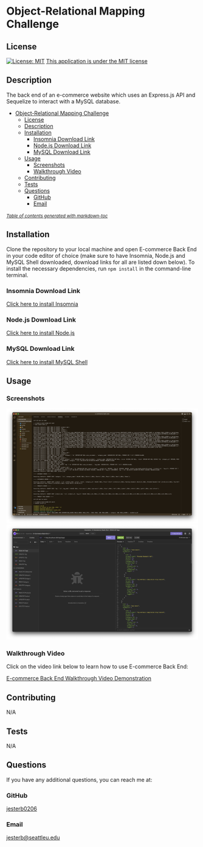# Object-Relational Mapping Challenge

## License

[![License: MIT](https://img.shields.io/badge/License-MIT-yellow.svg)](https://opensource.org/licenses/MIT)
[This application is under the MIT license](https://opensource.org/licenses/MIT)

## Description

The back end of an e-commerce website which uses an Express.js API and Sequelize to interact with a MySQL database.

- [Object-Relational Mapping Challenge](#object-relational-mapping-challenge)
  - [License](#license)
  - [Description](#description)
  - [Installation](#installation)
    - [Insomnia Download Link](#insomnia-download-link)
    - [Node.js Download Link](#nodejs-download-link)
    - [MySQL Download Link](#mysql-download-link)
  - [Usage](#usage)
    - [Screenshots](#screenshots)
    - [Walkthrough Video](#walkthrough-video)
  - [Contributing](#contributing)
  - [Tests](#tests)
  - [Questions](#questions)
    - [GitHub](#github)
    - [Email](#email)

<small><i><a href='http://ecotrust-canada.github.io/markdown-toc/'>Table of contents generated with markdown-toc</a></i></small>

## Installation

Clone the repository to your local machine and open E-commerce Back End in your code editor of choice (make sure to have Insomnia, Node.js and MySQL Shell downloaded, download links for all are listed down below). To install the necessary dependencies, run `npm install` in the command-line terminal.

### Insomnia Download Link

[Click here to install Insomnia](https://insomnia.rest/download)

### Node.js Download Link

[Click here to install Node.js](https://nodejs.org/en/download/)

### MySQL Download Link

[Click here to install MySQL Shell](https://dev.mysql.com/downloads/shell/)

## Usage

### Screenshots

![Integrated Terminal Screenshot](assets/images/integrated-terminal-screen-shot.png)
![Insomnia Screenshot](assets/images/insomnia-screen-shot.png)

### Walkthrough Video

Click on the video link below to learn how to use E-commerce Back End:

[E-commerce Back End Walkthrough Video Demonstration](assets/videos/e-commerce-back-end-walkthrough-video.webm)

## Contributing

N/A

## Tests

N/A

## Questions

If you have any additional questions, you can reach me at:

### GitHub

[jesterb0206](https://www.github.com/jesterb0206)

### Email

jesterb@seattleu.edu
